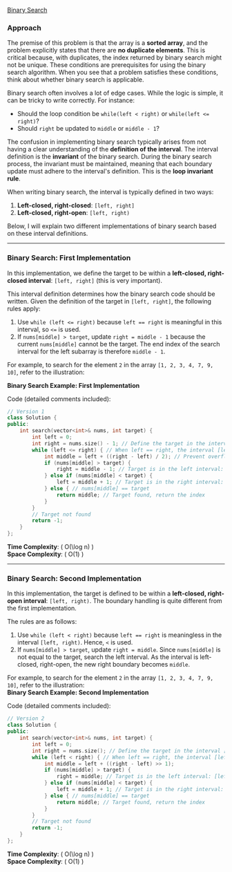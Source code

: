 [Binary Search](https://leetcode.com/problems/binary-search/description/)

### Approach

The premise of this problem is that the array is a **sorted array**, and the problem explicitly states that there are **no duplicate elements**. This is critical because, with duplicates, the index returned by binary search might not be unique. These conditions are prerequisites for using the binary search algorithm. When you see that a problem satisfies these conditions, think about whether binary search is applicable.

Binary search often involves a lot of edge cases. While the logic is simple, it can be tricky to write correctly. For instance:
- Should the loop condition be `while(left < right)` or `while(left <= right)`?
- Should `right` be updated to `middle` or `middle - 1`?

The confusion in implementing binary search typically arises from not having a clear understanding of the **definition of the interval**. The interval definition is the **invariant** of the binary search. During the binary search process, the invariant must be maintained, meaning that each boundary update must adhere to the interval's definition. This is the **loop invariant rule**.

When writing binary search, the interval is typically defined in two ways:
1. **Left-closed, right-closed**: `[left, right]`
2. **Left-closed, right-open**: `[left, right)`

Below, I will explain two different implementations of binary search based on these interval definitions.

---

### Binary Search: First Implementation

In this implementation, we define the target to be within a **left-closed, right-closed interval**: `[left, right]` (this is very important).

This interval definition determines how the binary search code should be written. Given the definition of the target in `[left, right]`, the following rules apply:
1. Use `while (left <= right)` because `left == right` is meaningful in this interval, so `<=` is used.
2. If `nums[middle] > target`, update `right = middle - 1` because the current `nums[middle]` cannot be the target. The end index of the search interval for the left subarray is therefore `middle - 1`.

For example, to search for the element `2` in the array `[1, 2, 3, 4, 7, 9, 10]`, refer to the illustration:

**Binary Search Example: First Implementation**

Code (detailed comments included):

```cpp
// Version 1
class Solution {
public:
    int search(vector<int>& nums, int target) {
        int left = 0;
        int right = nums.size() - 1; // Define the target in the interval [left, right]
        while (left <= right) { // When left == right, the interval [left, right] is still valid, so use <=
            int middle = left + ((right - left) / 2); // Prevent overflow, equivalent to (left + right) / 2
            if (nums[middle] > target) {
                right = middle - 1; // Target is in the left interval: [left, middle - 1]
            } else if (nums[middle] < target) {
                left = middle + 1; // Target is in the right interval: [middle + 1, right]
            } else { // nums[middle] == target
                return middle; // Target found, return the index
            }
        }
        // Target not found
        return -1;
    }
};
```

**Time Complexity**: \( O(\log n) \)  
**Space Complexity**: \( O(1) \)

---

### Binary Search: Second Implementation

In this implementation, the target is defined to be within a **left-closed, right-open interval**: `[left, right)`. The boundary handling is quite different from the first implementation.

The rules are as follows:
1. Use `while (left < right)` because `left == right` is meaningless in the interval `[left, right)`. Hence, `<` is used.
2. If `nums[middle] > target`, update `right = middle`. Since `nums[middle]` is not equal to the target, search the left interval. As the interval is left-closed, right-open, the new right boundary becomes `middle`.

For example, to search for the element `2` in the array `[1, 2, 3, 4, 7, 9, 10]`, refer to the illustration:  
**Binary Search Example: Second Implementation**  

Code (detailed comments included):

```cpp
// Version 2
class Solution {
public:
    int search(vector<int>& nums, int target) {
        int left = 0;
        int right = nums.size(); // Define the target in the interval [left, right)
        while (left < right) { // When left == right, the interval [left, right) is invalid, so use <
            int middle = left + ((right - left) >> 1);
            if (nums[middle] > target) {
                right = middle; // Target is in the left interval: [left, middle)
            } else if (nums[middle] < target) {
                left = middle + 1; // Target is in the right interval: [middle + 1, right)
            } else { // nums[middle] == target
                return middle; // Target found, return the index
            }
        }
        // Target not found
        return -1;
    }
};
```

**Time Complexity**: \( O(\log n) \)  
**Space Complexity**: \( O(1) \)

